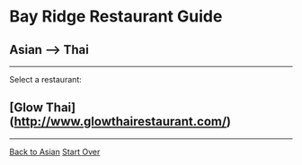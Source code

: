 # Bay Ridge Restaurant Guide
## Asian --> Thai
---
Select a restaurant:
## [Glow Thai] (http://www.glowthairestaurant.com/)
---
[Back to Asian](asian.md)
[Start Over](../home.md)
